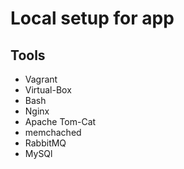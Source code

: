 # Local setup for app

## Tools

- Vagrant
- Virtual-Box
- Bash
- Nginx
- Apache Tom-Cat
- memchached
- RabbitMQ
- MySQl
